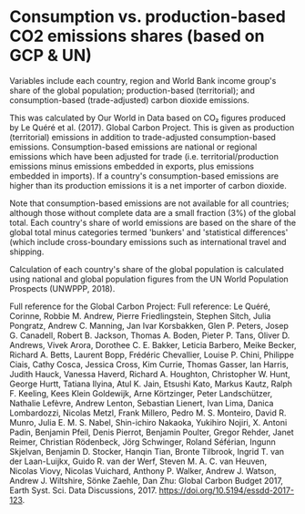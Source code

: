 # Consumption vs. production-based CO2 emissions shares (based on GCP & UN)

Variables include each country, region and World Bank income group's share of the global population; production-based (territorial); and consumption-based (trade-adjusted) carbon dioxide emissions. 

This was calculated by Our World in Data based on CO₂ figures produced by Le Quéré et al. (2017). Global Carbon Project. This is given as production (territorial) emissions in addition to trade-adjusted consumption-based emissions. Consumption-based emissions are national or regional emissions which have been adjusted for trade (i.e. territorial/production emissions minus emissions embedded in exports, plus emissions embedded in imports). If a country's consumption-based emissions are higher than its production emissions it is a net importer of carbon dioxide.

Note that consumption-based emissions are not available for all countries; although those without complete data are a small fraction (3%) of the global total. Each country's share of world emissions are based on the share of the global total minus categories termed 'bunkers' and 'statistical differences' (which include cross-boundary emissions such as international travel and shipping.

Calculation of each country's share of the global population is calculated using national and global population figures from the UN World Population Prospects (UNWPPP, 2018). 

Full reference for the Global Carbon Project:
Full reference: Le Quéré, Corinne, Robbie M. Andrew, Pierre Friedlingstein, Stephen Sitch, Julia Pongratz, Andrew C. Manning, Jan Ivar Korsbakken, Glen P. Peters, Josep G. Canadell, Robert B. Jackson, Thomas A. Boden, Pieter P. Tans, Oliver D. Andrews, Vivek Arora, Dorothee C. E. Bakker, Leticia Barbero, Meike Becker, Richard A. Betts, Laurent Bopp, Frédéric Chevallier, Louise P. Chini, Philippe Ciais, Cathy Cosca, Jessica Cross, Kim Currie, Thomas Gasser, Ian Harris, Judith Hauck, Vanessa Haverd, Richard A. Houghton, Christopher W. Hunt, George Hurtt, Tatiana Ilyina, Atul K. Jain, Etsushi Kato, Markus Kautz, Ralph F. Keeling, Kees Klein Goldewijk, Arne Körtzinger, Peter Landschützer, Nathalie Lefèvre, Andrew Lenton, Sebastian Lienert, Ivan Lima, Danica Lombardozzi, Nicolas Metzl, Frank Millero, Pedro M. S. Monteiro, David R. Munro, Julia E. M. S. Nabel, Shin-ichiro Nakaoka, Yukihiro Nojiri, X. Antoni Padin, Benjamin Pfeil, Denis Pierrot, Benjamin Poulter, Gregor Rehder, Janet Reimer, Christian Rödenbeck, Jörg Schwinger, Roland Séférian, Ingunn Skjelvan, Benjamin D. Stocker, Hanqin Tian, Bronte Tilbrook, Ingrid T. van der Laan-Luijkx, Guido R. van der Werf, Steven M. A. C. van Heuven, Nicolas Viovy, Nicolas Vuichard, Anthony P. Walker, Andrew J. Watson, Andrew J. Wiltshire, Sönke Zaehle, Dan Zhu: Global Carbon Budget 2017, Earth Syst. Sci. Data Discussions, 2017. https://doi.org/10.5194/essdd-2017-123.